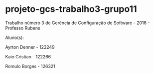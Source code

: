 # projeto-gcs-trabalho3-grupo11
Trabalho número 3 de Gerência de Configuração de Software - 2016 - Professo Rubens

Aluno(s):

Ayrton Denner - 122249

Kaio Cristian - 122266

Romulo Borges - 126321
